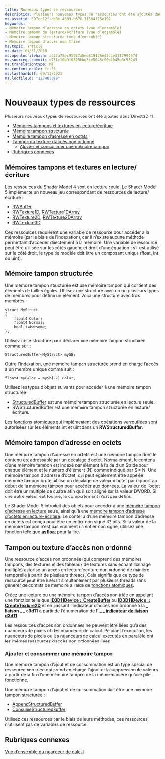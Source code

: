 ```yaml
---
title: Nouveaux types de ressources
description: Plusieurs nouveaux types de ressources ont été ajoutés dans Direct3D 11.
ms.assetid: 597cc12f-dd0e-4603-b670-3f584f25e192
keywords:
- Mémoire tampon d’adresse en octets (vue d’ensemble)
- Mémoire tampon de lecture/écriture (vue d’ensemble)
- Mémoire tampon structurée (vue d’ensemble)
- Mémoire tampon d’accès non triée
ms.topic: article
ms.date: 05/31/2018
ms.openlocfilehash: a4b7a75ec95917a5ee819126e42dce3117994574
ms.sourcegitcommit: d75fc10b9f0825bbe5ce5045c90d4045e3c53243
ms.translationtype: MT
ms.contentlocale: fr-FR
ms.lasthandoff: 09/13/2021
ms.locfileid: "127403389"
---
```

# <a name="new-resource-types"></a>Nouveaux types de ressources

Plusieurs nouveaux types de ressources ont été ajoutés dans Direct3D 11.

-   [Mémoires tampons et textures en lecture/écriture](#readwrite-buffers-and-textures)
-   [Mémoire tampon structurée](#structured-buffer)
-   [Mémoire tampon d’adresse en octets](#byte-address-buffer)
-   [Tampon ou texture d’accès non ordonné](#unordered-access-buffer-or-texture)
    -   [Ajouter et consommer une mémoire tampon](#append-and-consume-buffer)
-   [Rubriques connexes](#related-topics)

## <a name="readwrite-buffers-and-textures"></a>Mémoires tampons et textures en lecture/écriture

Les ressources du Shader Model 4 sont en lecture seule. Le Shader Model 5 implémente un nouveau jeu correspondant de ressources de lecture/écriture :

-   [RWBuffer](/windows/desktop/direct3dhlsl/sm5-object-rwbuffer)
-   [RWTexture1D](/windows/desktop/direct3dhlsl/sm5-object-rwtexture1d), [RWTexture1DArray](/windows/desktop/direct3dhlsl/sm5-object-rwtexture1darray)
-   [RWTexture2D](/windows/desktop/direct3dhlsl/sm5-object-rwtexture2d), [RWTexture2DArray](/windows/desktop/direct3dhlsl/sm5-object-rwtexture2darray)
-   [RWTexture3D](/windows/desktop/direct3dhlsl/sm5-object-rwtexture3d)

Ces ressources requièrent une variable de ressource pour accéder à la mémoire (par le biais de l’indexation), car il n’existe aucune méthode permettant d’accéder directement à la mémoire. Une variable de ressource peut être utilisée sur les côtés gauche et droit d’une équation ; s’il est utilisé sur le côté droit, le type de modèle doit être un composant unique (float, int ou uint).

## <a name="structured-buffer"></a>Mémoire tampon structurée

Une mémoire tampon structurée est une mémoire tampon qui contient des éléments de tailles égales. Utilisez une structure avec un ou plusieurs types de membres pour définir un élément. Voici une structure avec trois membres.


```
struct MyStruct
{
    float4 Color;
    float4 Normal;
    bool isAwesome;
};
```



Utilisez cette structure pour déclarer une mémoire tampon structurée comme suit :


```
StructuredBuffer<MyStruct> mySB;
```



Outre l’indexation, une mémoire tampon structurée prend en charge l’accès à un membre unique comme suit :


```
float4 myColor = mySb[27].Color;
```



Utilisez les types d’objets suivants pour accéder à une mémoire tampon structurée :

-   [StructuredBuffer](/windows/desktop/direct3dhlsl/sm5-object-structuredbuffer) est une mémoire tampon structurée en lecture seule.
-   [RWStructuredBuffer](/windows/desktop/direct3dhlsl/sm5-object-rwstructuredbuffer) est une mémoire tampon structurée en lecture/écriture.

Les [fonctions atomiques](direct3d-11-advanced-stages-cs-atomic-functions.md) qui implémentent des opérations verrouillées sont autorisées sur les éléments int et uint dans un **RWStructuredBuffer**.

## <a name="byte-address-buffer"></a>Mémoire tampon d’adresse en octets

Une mémoire tampon d’adresse en octets est une mémoire tampon dont le contenu est adressable par un décalage d’octet. Normalement, le contenu d’une [mémoire tampon](overviews-direct3d-11-resources-buffers-intro.md) est indexé par élément à l’aide d’un Stride pour chaque élément et le numéro d’élément (N) comme indiqué par S \* N. Une mémoire tampon d’adresse d’octet, qui peut également être appelée mémoire tampon brute, utilise un décalage de valeur d’octet par rapport au début de la mémoire tampon pour accéder aux données. La valeur de l’octet doit être un multiple de quatre afin qu’il soit aligné sur la valeur DWORD. Si une autre valeur est fournie, le comportement n’est pas défini.

Le Shader Model 5 introduit des objets pour accéder à une [mémoire tampon d’adresse en lecture](/windows/desktop/direct3dhlsl/sm5-object-byteaddressbuffer) seule, ainsi qu’à une [mémoire tampon d’adresse d’octets en lecture-écriture](/windows/desktop/direct3dhlsl/sm5-object-rwbyteaddressbuffer). Le contenu d’une mémoire tampon d’adresse en octets est conçu pour être un entier non signé 32 bits. Si la valeur de la mémoire tampon n’est pas vraiment un entier non signé, utilisez une fonction telle que [**asfloat**](/windows/desktop/direct3dhlsl/dx-graphics-hlsl-asfloat) pour la lire.

## <a name="unordered-access-buffer-or-texture"></a>Tampon ou texture d’accès non ordonné

Une ressource d’accès non ordonnée (qui comprend des mémoires tampons, des textures et des tableaux de textures sans échantillonnage multiple) autorise un accès en lecture/écriture non ordonné de manière temporelle à partir de plusieurs threads. Cela signifie que ce type de ressource peut être lu/écrit simultanément par plusieurs threads sans générer de conflits de mémoire à l’aide de [fonctions atomiques](direct3d-11-advanced-stages-cs-atomic-functions.md).

Créez une texture ou une mémoire tampon d’accès non triée en appelant une fonction telle que [**ID3D11Device :: CreateBuffer**](/windows/desktop/api/D3D11/nf-d3d11-id3d11device-createbuffer) ou [**ID3D11Device :: CreateTexture2D**](/windows/desktop/api/D3D11/nf-d3d11-id3d11device-createtexture2d) et en passant l’indicateur d’accès non ordonné à la **\_ liaison \_ \_ d3d11** à partir de l’énumération de l' [**\_ \_ indicateur de liaison d3d11**](/windows/desktop/api/D3D11/ne-d3d11-d3d11_bind_flag) .

Les ressources d’accès non ordonnées ne peuvent être liées qu’à des nuanceurs de pixels et des nuanceurs de calcul. Pendant l’exécution, les nuanceurs de pixels ou les nuanceurs de calcul exécutés en parallèle ont les mêmes ressources d’accès non ordonnées liées.

### <a name="append-and-consume-buffer"></a>Ajouter et consommer une mémoire tampon

Une mémoire tampon d’ajout et de consommation est un type spécial de ressource non triée qui prend en charge l’ajout et la suppression de valeurs à partir de la fin d’une mémoire tampon de la même manière qu’une pile fonctionne.

Une mémoire tampon d’ajout et de consommation doit être une mémoire tampon structurée :

-   [AppendStructuredBuffer](/windows/desktop/direct3dhlsl/sm5-object-appendstructuredbuffer)
-   [ConsumeStructuredBuffer](/windows/desktop/direct3dhlsl/sm5-object-consumestructuredbuffer)

Utilisez ces ressources par le biais de leurs méthodes, ces ressources n’utilisent pas de variables de ressource.

## <a name="related-topics"></a>Rubriques connexes

<dl> <dt>

[Vue d’ensemble du nuanceur de calcul](direct3d-11-advanced-stages-compute-shader.md)
</dt> </dl>

 

 